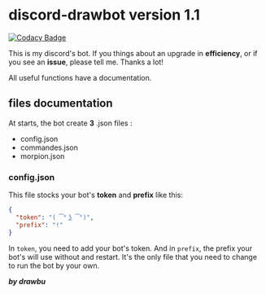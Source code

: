 # discord-drawbot version 1.1

[![Codacy Badge](https://api.codacy.com/project/badge/Grade/95fca3eeb6184cd487b0bcca0bcd1d2e)](https://app.codacy.com/gh/drawbu/drawbot?utm_source=github.com&utm_medium=referral&utm_content=drawbu/drawbot&utm_campaign=Badge_Grade_Settings)

This is my discord's bot. If you things about an upgrade in **efficiency**, or if you see an **issue**, please tell me. Thanks a lot!

All useful functions have a documentation.

## files documentation
At starts, the bot create **3** .json files :
- config.json
- commandes.json
- morpion.json

### config.json
This file stocks your bot's **token** and **prefix** like this:
```json
{
  "token": "( ͡° ͜ʖ ͡°)",
  "prefix": "!"
}
```
In `token`, you need to add your bot's token. And in `prefix`, the prefix your bot's will use without and restart. It's the only file that you need to change to run the bot by your own.

***by drawbu***
